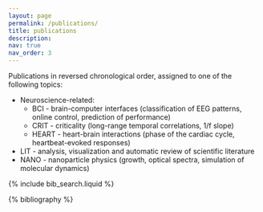 ```yaml
---
layout: page
permalink: /publications/
title: publications
description:
nav: true
nav_order: 3
---
```


<!-- _pages/publications.md -->

Publications in reversed chronological order, assigned to one of the following topics:

* Neuroscience-related:
  * <span class="badge rounded abbr">BCI</span> - brain-computer interfaces (classification of EEG patterns, online control, prediction of performance)
  * <span class="badge rounded abbr">CRIT</span> - criticality (long-range temporal correlations, 1/f slope)
  * <span class="badge rounded abbr">HEART</span> - heart-brain interactions (phase of the cardiac cycle, heartbeat-evoked responses)
* <span class="badge rounded abbr">LIT</span> - analysis, visualization and automatic review of scientific literature
* <span class="badge rounded abbr">NANO</span> - nanoparticle physics (growth, optical spectra, simulation of molecular dynamics)

<!-- Bibsearch Feature -->

{% include bib_search.liquid %}

<div class="publications">

{% bibliography %}

</div>
